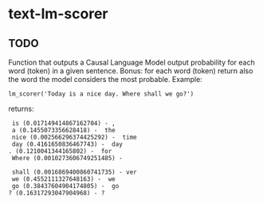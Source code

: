 # text-lm-scorer

## TODO
Function that outputs a Causal Language Model output probability for each word (token) in a given sentence. Bonus: for each word (token) return also the word the model considers the most probable. Example:
```
lm_scorer('Today is a nice day. Where shall we go?')
```
returns:
```
 is (0.017149414867162704) - ,
 a (0.1455073356628418) -  the
 nice (0.002566296374425292) -  time
 day (0.4161650836467743) -  day
. (0.1210041344165802) -  for
 Where (0.0010273606749251485) - 

 shall (0.0016869400860741735) - ver
 we (0.4552111327648163) -  we
 go (0.38437604904174805) -  go
? (0.16317293047904968) - ?
```
